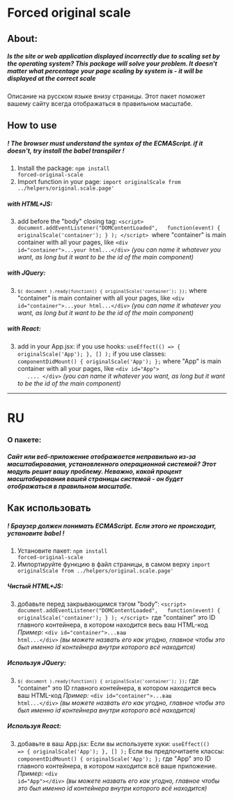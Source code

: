 # Forced original scale

## About:

##### Is the site or web application displayed incorrectly due to scaling set by the operating system? This package will solve your problem. It doesn't matter what percentage your page scaling by system is - it will be displayed at the correct scale

Описание на русском языке внизу страницы. Этот пакет поможет вашему сайту всегда отображаться в правильном масштабе.

## How to use
##### *! The browser must understand the syntax of the ECMAScript. if it doesn't, try install the babel transpiler !*
1. Install the package:
<code>npm install forced-original-scale</code>
2. Import function in your page:
<code>import originalScale from ../helpers/original.scale.page' </code>

##### with HTML+JS:
3. add before the "body" closing tag:
<code>\<script>
	document.addEventListener("DOMContentLoaded",   function(event) { originalScale('container'); }
	);
	\</script>
</code>where "container" is main container with all your pages, like 
<code>\<div id="container">...your html...\</div></code>
*(you can name it whatever you want, as long but it want to be the id of the main component)*

##### with JQuery:
3. <code>`$( document ).ready(function() { originalScale('container'); });`</code>
where "container" is main container with all your pages, like 
<code>\<div id="container">...your html...\</div></code>
*(you can name it whatever you want, as long but it want to be the id of the main component)*

##### with React:
3. add in your App.jsx: 
if you use hooks:
<code>useEffect(() => { originalScale('App'); }, [] );</code> 
if you use classes:
<code>componentDidMount() { originalScale('App'); };</code> 
where "App" is main container with all your pages, like 
<code>\<div id="App">
	   ....
	\</div></code>
*(you can name it whatever you want, as long but it want to be the id of the main component)*
___
# RU
### О пакете:

##### Сайт или веб-приложение отображается неправильно из-за масштабирования, установленного операционной системой? Этот модуль решит вашу проблему. Неважно, какой процент масштабирования вашей страницы системой - он будет отображаться в правильном масштабе.

## Как использовать

##### *! Браузер должен понимать ECMAScript. Если этого не происходит, установите  babel !*
1. Установите пакет:
<code>npm install forced-original-scale</code>
2. Импортируйте функцию в файл страницы, в самом верху
<code>import originalScale from ../helpers/original.scale.page' </code>

##### Чистый HTML+JS:
3. добавьте перед закрывающимся тэгом "body":
<code>\<script>
	document.addEventListener("DOMContentLoaded",   function(event) { originalScale('container'); }
	);
	\</script>
</code>где "container" это ID главного контейнера, в котором находится весь ваш HTML-код *Пример:*
<code>\<div id="container">...ваш html...\</div></code>
*(вы можете назвать его как угодно, главное чтобы это был именно id контейнера внутри которого всё находится)*

##### Используя JQuery:
3. <code>`$( document ).ready(function() { originalScale('container'); });`</code>
где "container" это ID главного контейнера, в котором находится весь ваш HTML-код *Пример:*
<code>\<div id="container">...ваш html...\</div></code>
*(вы можете назвать его как угодно, главное чтобы это был именно id контейнера внутри которого всё находится)*

##### Используя React:
3. добавьте в ваш App.jsx: 
Если вы используете хуки:
<code>useEffect(() => { originalScale('App'); }, [] );</code> 
Если вы предпочитаете классы:
<code>componentDidMount() { originalScale('App'); };</code> 
где "App" это ID главного контейнера, в котором находится всё ваше приложение. *Пример:*
<code>\<div id="App">\</div></code>
*(вы можете назвать его как угодно, главное чтобы это был именно id контейнера внутри которого всё находится)*